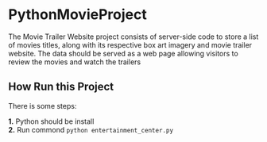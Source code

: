 # PythonMovieProject

The Movie Trailer Website project consists of server-side code to store a list of movies titles, along with its respective box art imagery and movie trailer website. The data should be served as a web page allowing visitors to review the movies and watch the trailers

## How Run this Project 
There is some steps:<p>
**1.** Python should be install<br/>
**2.** Run commond `python entertainment_center.py` 
